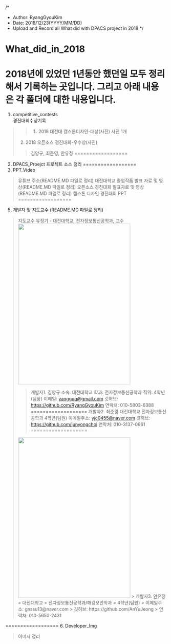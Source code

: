 ﻿/*
* Author: RyangGyouKim
* Date: 2018/12/23(YYYY/MM/DD)
* Upload and Record all What did with DPACS project in 2018
*/
# What_did_in_2018
2018년에 있었던 1년동안 했던일 모두 정리해서 기록하는 곳입니다.
그리고 아래 내용은 각 폴더에 대한 내용입니다.
==================
1. competitive_contests  
경진대회수상기록
>> 1. 2018 대전대 캡스톤디자인-대상(사진)
>>사진 1개
> 2. 2018 오픈소스 경진대회-우수상(사진)
>>김양규, 최준영, 안유정
==================
2. DPACS_Proejct 
프로젝트 소스 정리
==================
4. PPT_Video
> 유튜브 주소(README.MD 파일로 정리)
> 대전대학교 졸업작품 발표 자료 및 영상(README.MD 파일로 정리)
> 오픈소스 경진대회 발표자료 및 영상(README.MD 파일로 정리)
> 캡스톤 디자인 경진대회 PPT
==================
5. 개발자 및 지도교수 (README.MD 파일로 정리)
> 지도교수 유정기 - 대전대학교, 전자정보통신공학과, 교수
> <img width="350" height="500" src="https://user-images.githubusercontent.com/45614978/50278974-d3aff480-048b-11e9-9bda-5ce9f2ee727e.jpg">
>> 개발자1. 김양규 
>> 소속: 대전대학교
>> 학과: 전자정보통신공학과
>> 직위: 4학년(팀장)
>> 이메일: yangguq@gmail.com
>> 깃허브: https://github.com/RyangGyouKim
>> 연락처: 010-5803-6388
===================
>> 개발자2. 최준영
>> 대전대학교
>> 전자정보통신공학과
>> 4학년(팀원)
>> 이메일주소: yjc0455@naver.com
>> 깃허브: https://github.com/junyongchoi
>> 연락처: 010-3137-0661
===================
><img width="350" height="500" src="https://user-images.githubusercontent.com/45614978/50278975-d579b800-048b-11e9-8cee-fd05c8ecdebc.jpg">
>> 개발자3. 안유정
>> 대전대학교
>> 전자정보통신공학과/해킹보안학과
>> 4학년(팀원)
>> 이메일주소: gnssu13@naver.com
>> 깃허브: https://github.com/AnYuJeong
>> 연락처: 010-5650-2431
==================
6. Developer_Img
>이미지 정리
